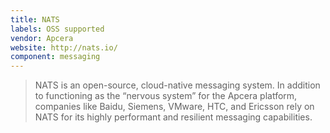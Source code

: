 ```yaml
---
title: NATS
labels: OSS supported
vendor: Apcera
website: http://nats.io/
component: messaging
---
```

> NATS is an open-source, cloud-native messaging system. In addition to functioning as the “nervous system” for the Apcera platform, companies like Baidu, Siemens, VMware, HTC, and Ericsson rely on NATS for its highly performant and resilient messaging capabilities.
